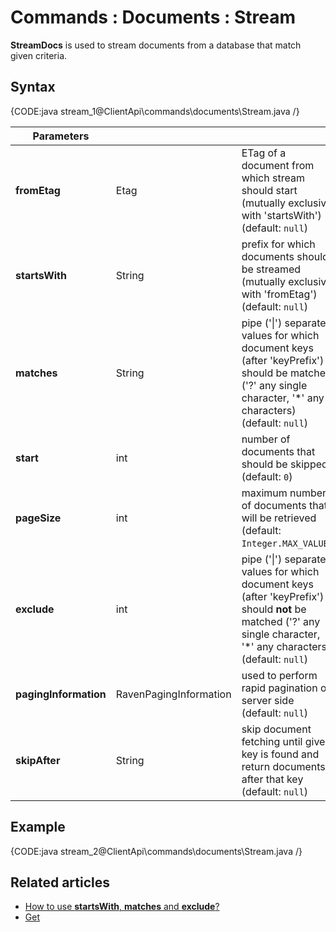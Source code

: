 # Commands : Documents : Stream

**StreamDocs** is used to stream documents from a database that match given criteria.

## Syntax

{CODE:java stream_1@ClientApi\commands\documents\Stream.java /}

| Parameters | | |
| ------------- | ------------- | ----- |
| **fromEtag** | Etag | ETag of a document from which stream should start (mutually exclusive with 'startsWith') (default: `null`) |
| **startsWith** | String | prefix for which documents should be streamed (mutually exclusive with 'fromEtag') (default: `null`) |
| **matches** | String | pipe ('&#124;') separated values for which document keys (after 'keyPrefix') should be matched ('?' any single character, '*' any characters) (default: `null`) |
| **start** | int | number of documents that should be skipped (default: `0`) |
| **pageSize** | int | maximum number of documents that will be retrieved (default: `Integer.MAX_VALUE`) |
| **exclude** | int | pipe ('&#124;') separated values for which document keys (after 'keyPrefix') should **not** be matched ('?' any single character, '*' any characters) (default: `null`) |
| **pagingInformation** | RavenPagingInformation | used to perform rapid pagination on server side (default: `null`) |
| **skipAfter** | String | skip document fetching until given key is found and return documents after that key (default: `null`) |

## Example

{CODE:java stream_2@ClientApi\commands\documents\Stream.java /}

## Related articles

- [How to use **startsWith**, **matches** and **exclude**?](../../../client-api/commands/documents/get#startswith)  
- [Get](../../../client-api/commands/documents/get)  